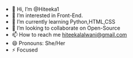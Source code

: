- 👋 Hi, I’m @Hiteeka1
- 👀 I’m interested in Front-End.
- 🌱 I’m currently learning Python,HTML,CSS
- 💞️ I’m looking to collaborate on Open-Source
- 📫 How to reach me hiteekalalwani@gmail.com
- 😄 Pronouns: She/Her
- ⚡ Focused

<!---
Hiteeka1/Hiteeka1 is a ✨ special ✨ repository because its `README.md` (this file) appears on your GitHub profile.
You can click the Preview link to take a look at your changes.
--->

